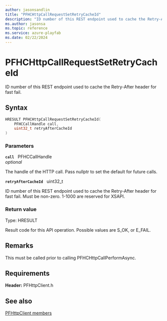 ```yaml
---
author: jasonsandlin
title: "PFHCHttpCallRequestSetRetryCacheId"
description: "ID number of this REST endpoint used to cache the Retry-After header for fast fail."
ms.author: jasonsa
ms.topic: reference
ms.service: azure-playfab
ms.date: 02/22/2024
---
```


# PFHCHttpCallRequestSetRetryCacheId  

ID number of this REST endpoint used to cache the Retry-After header for fast fail.  

## Syntax  
  
```cpp
HRESULT PFHCHttpCallRequestSetRetryCacheId(  
    PFHCCallHandle call,  
    uint32_t retryAfterCacheId  
)  
```  
  
### Parameters  
  
**`call`** &nbsp; PFHCCallHandle  
*optional*  
  
The handle of the HTTP call. Pass nullptr to set the default for future calls.  
  
**`retryAfterCacheId`** &nbsp; uint32_t  
  
ID number of this REST endpoint used to cache the Retry-After header for fast fail. Must be non-zero. 1-1000 are reserved for XSAPI.  
  
  
### Return value
Type: HRESULT
  
Result code for this API operation. Possible values are S_OK, or E_FAIL.
  
## Remarks  
  
This must be called prior to calling PFHCHttpCallPerformAsync.
  
## Requirements  
  
**Header:** PFHttpClient.h
  
## See also  
[PFHttpClient members](../pfhttpclient_members.md)  

  
  
